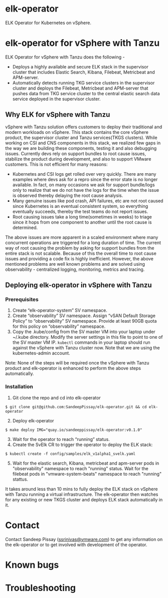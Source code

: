# elk-operator
ELK Operator for Kubernetes on vSphere.

# elk-operator for vSphere with Tanzu
ELK Operator for vSphere with Tanzu does the following -
- Deploys a highly available and secure ELK stack in the supervisor cluster that includes Elastic Search, Kibana, Filebeat, Metricbeat and APM-server.
- Automatically detects running TKG service clusters in the supervisor cluster and deploys the Filebeat, Metricbeat and APM-server that pushes data from TKG service cluster to the central elastic search data service deployed in the supervisor cluster.

## Why ELK for vSphere with Tanzu
vSphere with Tanzu solution offers customers to deploy their traditional and modern workloads on vSphere. This stack contains the core vSphere product, the supervisor cluster and Tanzu services(TKGS clusters). While working on CSI and CNS components in this stack, we realized few gaps in the way we are building these components, testing it and also debugging issues. Currently devs rely on support bundles to root cause issues, stabilize the product during development, and also to support VMware customers. This is not efficient for many reasons:
- Kubernetes and CSI logs get rolled over very quickly. There are many examples where devs ask for a repro since the error state is no longer available. In fact, on many occasions we ask for support bundle/logs only to realize that we do not have the logs for the time when the issue is observed thereby delaying the root cause analysis.
- Many genuine issues like pod crash, API failures, etc are not root caused since Kubernetes is an eventual consistent system, so everything eventually succeeds, thereby the test teams do not report issues.
- Root causing issues take a long time(sometimes in weeks) to triage since it hops from one component to another until the root cause is determined.

The above issues are more apparent in a scaled environment where many concurrent operations are triggered for a long duration of time. The current way of root causing the problem by asking for support bundles from the entire stack is not scalable. Because of this the overall time to root cause issues and providing a code fix is highly inefficient. However, the above mentioned problems are well known problems and are solved using observability - centralized logging, monitoring, metrics and tracing.

## Deploying elk-operator in vSphere with Tanzu
### Prerequisites
1. Create “elk-operator-system” SV namespace.
2. Create “observability” SV namespace. Assign “vSAN Default Storage Policy” to “observability” SV namespace. Provide at least 90GB quota for this policy on “observability” namespace.
3. Copy the .kube/config from the SV master VM into your laptop under ~/.kube directory. Modify the server settings in this file to point to one of the SV master VM IP. `kubectl` commands in your laptop should run against the vSphere with Tanzu cluster now. Note that we are using the kubernetes-admin account.

Note: None of the steps will be required once the vSphere with Tanzu product and elk-operator is enhanced to perform the above steps automatically.

### Installation
1. Git clone the repo and cd into elk-operator

`$ git clone git@github.com:SandeepPissay/elk-operator.git && cd elk-operator`

2. Deploy elk-operator

`$ make deploy IMG="quay.io/sandeeppissay/elk-operator:v0.1.0"`

3. Wait for the operator to reach “running” status.
4. Create the SvElk CR to trigger the operator to deploy the ELK stack:

`$ kubectl create -f config/samples/elk_v1alpha1_svelk.yaml`

5. Wait for the elastic search, Kibana, metricbeat and apm-server pods in "observability" namespace to reach "running" status. Wait for the filebeat pods in "vmware-system-beats" namespace to reach "running" stattus. 

It takes around less than 10 mins to fully deploy the ELK stack on vSphere with Tanzu running a virtual infrastructure. The elk-operator then watches for any existing or new TKGS cluster and deploys ELK stack automatically in it.

# Contact
Contact Sandeep Pissay (ssrinivas@vmware.com) to get any information on the elk-operator or to get involved with development of the operator.

# Known bugs

# Troubleshooting
